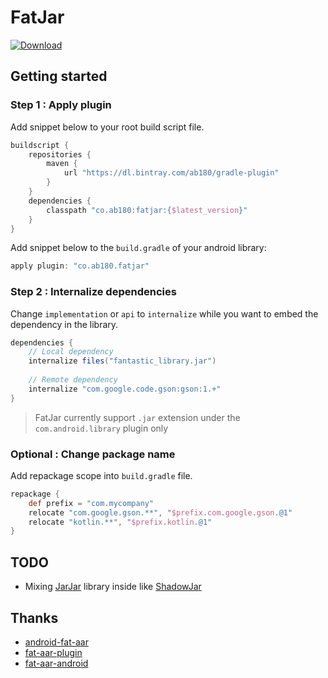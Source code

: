 # FatJar

[![Download](https://api.bintray.com/packages/ab180/gradle-plugin/fatjar/images/download.svg)](https://bintray.com/ab180/gradle-plugin/fatjar/_latestVersion)

## Getting started

### Step 1 : Apply plugin

Add snippet below to your root build script file.

```gradle
buildscript {
    repositories {
        maven {
            url "https://dl.bintray.com/ab180/gradle-plugin"
        }
    }
    dependencies {
        classpath "co.ab180:fatjar:{$latest_version}"
    }
}
```

Add snippet below to the `build.gradle` of your android library:

```gradle
apply plugin: "co.ab180.fatjar"
```

### Step 2 : Internalize dependencies

Change `implementation` or `api` to `internalize` while you want to embed the dependency in the library.

```gradle
dependencies {
    // Local dependency
    internalize files("fantastic_library.jar")
    
    // Remote dependency
    internalize "com.google.code.gson:gson:1.+"
}
```

> FatJar currently support `.jar` extension under the `com.android.library` plugin only

### Optional : Change package name

Add repackage scope into `build.gradle` file.

```gradle
repackage {
    def prefix = "com.mycompany"
    relocate "com.google.gson.**", "$prefix.com.google.gson.@1"
    relocate "kotlin.**", "$prefix.kotlin.@1"
}
```

## TODO

- Mixing [JarJar][1] library inside like [ShadowJar][2]

## Thanks

- [android-fat-aar][3]
- [fat-aar-plugin][4]
- [fat-aar-android][5]

[1]: https://code.google.com/archive/p/jarjar
[2]: https://github.com/johnrengelman/shadow
[3]: https://github.com/adwiv/android-fat-aar
[4]: https://github.com/Vigi0303/fat-aar-plugin
[5]: https://github.com/kezong/fat-aar-android
